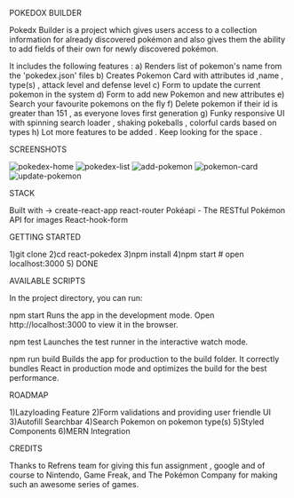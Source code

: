 

POKEDOX BUILDER

Pokedx Builder is a project which gives users access to a collection information for already discovered pokémon and also gives them the ability to add fields of their own for newly discovered pokémon.

It includes the following features : 
a) Renders list of pokemon's name from the 'pokedex.json'   files
b) Creates Pokemon Card with attributes id ,name , type(s) , attack level and defense level
c) Form to update the current pokemon in the system 
d) Form to add new Pokemon and new attributes
e) Search your favourite pokemons on the fly
f) Delete pokemon if their id is greater than 151 , as everyone loves first generation
g) Funky responsive UI with spinning search loader , shaking pokeballs , colorful cards based on types
h) Lot more features to be added  . Keep looking for the space .


SCREENSHOTS

![pokedex-home](https://user-images.githubusercontent.com/27485960/86544735-1b4f8180-bf47-11ea-9d14-9e59191860d5.png)
![pokedex-list](https://user-images.githubusercontent.com/27485960/86544736-1d194500-bf47-11ea-822b-65da7ec9d5d8.png)
![add-pokemon](https://user-images.githubusercontent.com/27485960/86544738-24d8e980-bf47-11ea-8b9a-d9d32da4683c.png)
![pokemon-card](https://user-images.githubusercontent.com/27485960/86544740-26a2ad00-bf47-11ea-945c-1bab9bdb5d96.png)
![update-pokemon](https://user-images.githubusercontent.com/27485960/86544742-286c7080-bf47-11ea-92a6-7de61c41e27f.png)



STACK

Built with ->
create-react-app
react-router
Pokéapi - The RESTful Pokémon API for images
React-hook-form

GETTING STARTED

1)git clone 
2)cd react-pokedex
3)npm install
4)npm start # open localhost:3000
5) DONE

AVAILABLE SCRIPTS 

In the project directory, you can run:

npm start
Runs the app in the development mode.
Open http://localhost:3000 to view it in the browser.

npm test
Launches the test runner in the interactive watch mode.

npm run build
Builds the app for production to the build folder.
It correctly bundles React in production mode and optimizes the build for the best performance.

ROADMAP

1)Lazyloading Feature
2)Form validations and providing user friendle UI
3)Autofill Searchbar
4)Search Pokemon on pokemon type(s)
5)Styled Components
6)MERN Integration

CREDITS

Thanks to Refrens team for giving this fun assignment , google  and of course to Nintendo, Game Freak, and The Pokémon Company for making such an awesome series of games.
